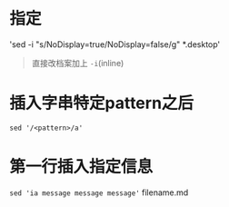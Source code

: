 # 指定
'sed -i "s/NoDisplay=true/NoDisplay=false/g" *.desktop'

> 直接改档案加上 `-i`(inline)

# 插入字串特定pattern之后
`sed '/<pattern>/a'` <string> <file>

# 第一行插入指定信息
`sed 'ia message message message'` filename.md
